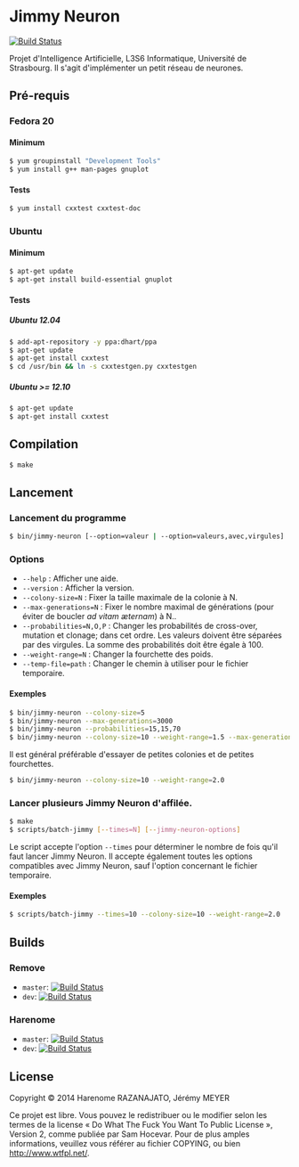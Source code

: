 Jimmy Neuron
============

[![Build Status](https://travis-ci.org/remove/jimmy-neuron.svg?branch=master)](https://travis-ci.org/remove/jimmy-neuron)

Projet d'Intelligence Artificielle, L3S6 Informatique, Université de Strasbourg.
Il s'agit d'implémenter un petit réseau de neurones.

Pré-requis
----------

### Fedora 20
#### Minimum
```bash
$ yum groupinstall "Development Tools"
$ yum install g++ man-pages gnuplot
```

#### Tests
```bash
$ yum install cxxtest cxxtest-doc
```

### Ubuntu
#### Minimum
```bash
$ apt-get update
$ apt-get install build-essential gnuplot
```

#### Tests
##### Ubuntu 12.04
```bash
$ add-apt-repository -y ppa:dhart/ppa
$ apt-get update
$ apt-get install cxxtest
$ cd /usr/bin && ln -s cxxtestgen.py cxxtestgen
```

##### Ubuntu >= 12.10
```bash
$ apt-get update
$ apt-get install cxxtest
```

Compilation
-----------
```bash
$ make
```

Lancement
---------
### Lancement du programme
```bash
$ bin/jimmy-neuron [--option=valeur | --option=valeurs,avec,virgules]
```

### Options
- ```--help``` : Afficher une aide.
- ```--version``` : Afficher la version.
- ```--colony-size=N``` : Fixer la taille maximale de la colonie à N.
- ```--max-generations=N``` : Fixer le nombre maximal de générations (pour éviter
  de boucler _ad vitam æternam_) à N..
- ```--probabilities=N,O,P``` : Changer les probabilités de cross-over, mutation
  et clonage; dans cet ordre. Les valeurs doivent être séparées par des virgules.
  La somme des probabilités doit être égale à 100.
- ```--weight-range=N``` : Changer la fourchette des poids.
- ```--temp-file=path``` : Changer le chemin à utiliser pour le fichier temporaire.

#### Exemples
```bash
$ bin/jimmy-neuron --colony-size=5
$ bin/jimmy-neuron --max-generations=3000
$ bin/jimmy-neuron --probabilities=15,15,70
$ bin/jimmy-neuron --colony-size=10 --weight-range=1.5 --max-generations=3000
```

Il est général préférable d'essayer de petites colonies et de petites fourchettes.
```bash
$ bin/jimmy-neuron --colony-size=10 --weight-range=2.0
```

### Lancer plusieurs Jimmy Neuron d'affilée.
```bash
$ make
$ scripts/batch-jimmy [--times=N] [--jimmy-neuron-options]
```

Le script accepte l'option ```--times``` pour déterminer le nombre de fois qu'il
faut lancer Jimmy Neuron. Il accepte également toutes les options compatibles
avec Jimmy Neuron, sauf l'option concernant le fichier temporaire.

#### Exemples
```bash
$ scripts/batch-jimmy --times=10 --colony-size=10 --weight-range=2.0
```

Builds
------

### Remove
- ```master```: [![Build Status](https://travis-ci.org/remove/jimmy-neuron.svg?branch=master)](https://travis-ci.org/remove/jimmy-neuron)
- ```dev```: [![Build Status](https://travis-ci.org/remove/jimmy-neuron.svg?branch=dev)](https://travis-ci.org/remove/jimmy-neuron)

### Harenome
- ```master```: [![Build Status](https://travis-ci.org/Harenome/jimmy-neuron.svg?branch=master)](https://travis-ci.org/Harenome/jimmy-neuron)
- ```dev```: [![Build Status](https://travis-ci.org/Harenome/jimmy-neuron.svg?branch=dev)](https://travis-ci.org/Harenome/jimmy-neuron)

License
-------
Copyright © 2014 Harenome RAZANAJATO, Jérémy MEYER

Ce projet est libre. Vous pouvez le redistribuer ou le modifier selon les termes
de la license « Do What The Fuck You Want To Public License », Version 2, comme
publiée par Sam Hocevar. Pour de plus amples informations, veuillez vous référer
au fichier COPYING, ou bien http://www.wtfpl.net/.
